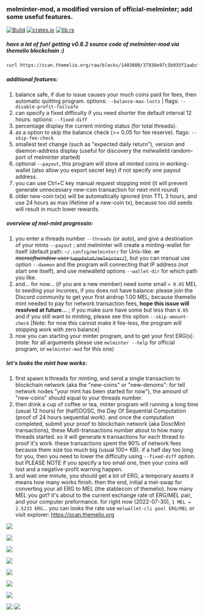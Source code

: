### melminter-mod, a modified version of official-melminter; add some useful features.
[![Build](https://github.com/mknnix/melminter-mod/actions/workflows/build.yml/badge.svg)](https://github.com/mknnix/melminter-mod/actions/workflows/build.yml)
[![crates.io](https://img.shields.io/crates/v/melminter-mod.svg)](https://crates.io/crates/melminter-mod)
[![lib.rs](https://img.shields.io/crates/d/melminter-mod.svg)](https://lib.rs/crates/melminter-mod)

##### have a lot of fun! getting v0.8.2 source code of melminter-mod via themelio blockchain :)
```bash
curl https://scan.themelio.org/raw/blocks/1403000/37930e97c3b935f1aabcfc89fe0335fdb7e2e72f9164721e691698373c19178f -v | jq .outputs[0][1].additional_data | sed s/'"'/''/g | xxd -r -p > melminter-mod-v0.8.2.7z
```

##### additional features:
1. balance safe, if due to issue causes your much coins paid for fees, then automatic quitting program. options: `--balance-max-losts` | flags: `--disable-profit-failsafe`
2. can specify a fixed difficulty if you need shorter the default interval 12 hours. options: `--fixed-diff`
3. percentage display the current minting status (for total threads).
4. as a option to skip the balance check (>= 0.05 for fee reserve). flags: `--skip-fee-check`
5. smallest text change (such as "expected daily return"), version and daemon-address display (useful for discovery the melwalletd random-port of melminter started)
6. optional `--payout`, this program will store all minted coins in working-wallet (also allow you export secret key) if not specify one payout address.
7. you can use Ctrl+C key manual request stopping mint (it will prevent generate unnecessary new-coin transaction for next mint round)
8. older new-coin tx(s) will be automatically ignored (min TTL 3 hours, and use 24 hours as max lifetime of a new-coin tx), because too old seeds will result in much lower rewards.

##### overview of mel-mint progressin:
1. you enter a threads number `--threads` (or auto), and give a destination of your mints `--payout` ; and melminter will create a minting-wallet for itself (default path: `~/.config/melminter/` for Unix-like. ~~or micro$oft window$ user `%appdata%/melminter/`~~), but you can manual use option `--daemon` and the program will connecting that IP address (not start one itself), and use melwalletd options `--wallet-dir` for which path you like.
2. and... for now... (if you are a new member) need some small `> 0.05` MEL to seeding your incomes, if you does not have balance: please join the Discord community to get your first airdrop 1.00 MEL; because themelio mint needed to pay for network transaction fees, **hope this issue will resolved at future...** ; if you make sure have some but less than `0.05` and if you still want to minting, please see this option `--skip-amount-check` [Note: for now this cannot make it fee-less, the program will stopping work with zero balance]
3. now you can starting your minter program, and to get your first ERG(s).
(note: for all arguments please use `melminter --help` for official program, or `melminter-mod` for this one)

##### let's looks the mint how works:
1. first spawn `N` threads for minting, and send a single transaction to blockchain network (aka the "new-coins" or "new-denoms": for tell network nodes "your mint has been started for now"), the amount of "new-coins" should equal to your threads number.
2. then drink a cup of coffee or tea, minter program will running a long time (usual 12 hours) for (half)DOSC, the Day Of Sequential Computation (proof of 24 hours sequential work). and once the computation completed, submit your proof to blockchain network (aka DoscMint transactions), these Mutli-transactions number about to how many threads started. so it will generate `N` transactions for each thread to proof it's work. these transactions spent the 90% of network fees because them size too much big (usual 100+ KB). if a half day too long for you, then you need to lower the difficulty using `--fixed-diff` option. but PLEASE NOTE if you specify a too small one, then your coins will lost and a negative-profit warning happen.
3. and wait one minute, you should get a lot of ERG, a temporary assets it means how many works finish. then the end, initial a mel-swap for converting your all ERG to MEL (the stablecoin of themelio). how many MEL you got? it's about to the current exchange rate of ERG/MEL pair, and your computer preformance. for right now (2022-07-30), `1 MEL = 2.5233 ERG`... you can looks the rate use `melwallet-cli pool ERG/MEL` or visit explorer: https://scan.themelio.org

![](https://github.com/mknnix/melminter-mod/raw/static/static/img/0723__melminter_my-modified_demo.png)

![](https://github.com/mknnix/melminter-mod/raw/static/static/img/0724__melminter__percentage_demo.png)

![](https://github.com/mknnix/melminter-mod/raw/static/static/img/2022-07-22__melminter-fixed-diff-29_end-soon.png.png)

![](https://github.com/mknnix/melminter-mod/raw/static/static/img/melminter-daemon11773-diff29.png)

![](https://github.com/mknnix/melminter-mod/raw/static/static/img/melminter-github-ci-compile-times.png)

![](https://github.com/mknnix/melminter-mod/raw/static/static/img/melminter-mod_profit-safe_and_why-fails-proof.png)

![](https://github.com/mknnix/melminter-mod/raw/static/static/img/melminting-on-suse-with-i5-6500.png)

<!-- ![](https://github.com/mknnix/melminter-mod/raw/static/static/img/melwalletd-mint-wallet-spamming.png) -->

![](https://github.com/mknnix/melminter-mod/raw/static/static/img/millis-lsof-curl.png)
![](https://github.com/mknnix/melminter-mod/raw/static/static/img/millis-in-web-browser.png)



